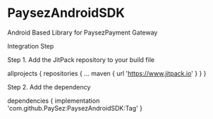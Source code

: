 # PaysezAndroidSDK
Android Based Library for PaysezPayment Gateway

Integration Step

Step 1. Add the JitPack repository to your build file 

allprojects {
		repositories {
			...
			maven { url 'https://www.jitpack.io' }
		}
	}
  

Step 2. Add the dependency

dependencies {
	        implementation 'com.github.PaySez:PaysezAndroidSDK:Tag'
	}
